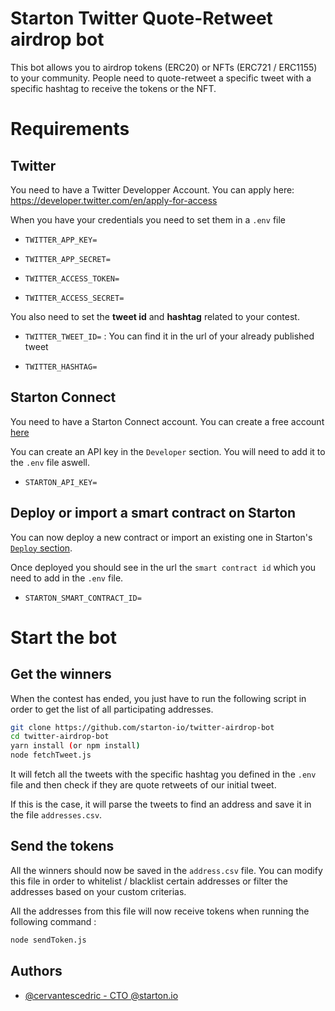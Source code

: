 
# Starton Twitter Quote-Retweet airdrop bot

This bot allows you to airdrop tokens (ERC20) or NFTs (ERC721 / ERC1155) to your community.
People need to quote-retweet a specific tweet with a specific hashtag to receive the tokens or the NFT.

# Requirements
## Twitter
You need to have a Twitter Developper Account.
You can apply here: https://developer.twitter.com/en/apply-for-access

When you have your credentials you need to set them in a `.env` file

- `TWITTER_APP_KEY=`

- `TWITTER_APP_SECRET=`

- `TWITTER_ACCESS_TOKEN=`

- `TWITTER_ACCESS_SECRET=`

You also need to set the **tweet id** and **hashtag** related to your contest.

- `TWITTER_TWEET_ID=` : You can find it in the url of your already published tweet

- `TWITTER_HASHTAG=`

## Starton Connect
You need to have a Starton Connect account.
You can create a free account [here](https://connect.starton.io)

You can create an API key in the `Developer` section.
You will need to add it to the `.env` file aswell.

- `STARTON_API_KEY=`

## Deploy or import a smart contract on Starton

You can now deploy a new contract or import an existing one in Starton's [`Deploy` section](https://connect.starton.io/deploy).

Once deployed you should see in the url the `smart contract id` which you need to add in the `.env` file.

- `STARTON_SMART_CONTRACT_ID=`

# Start the bot
## Get the winners
When the contest has ended, you just have to run the following script in order to get the list of all participating addresses.

```bash
git clone https://github.com/starton-io/twitter-airdrop-bot
cd twitter-airdrop-bot
yarn install (or npm install)
node fetchTweet.js
```

It will fetch all the tweets with the specific hashtag you defined in the `.env` file and then check if they are quote retweets of our initial tweet.

If this is the case, it will parse the tweets to find an address and save it in the file `addresses.csv`.

## Send the tokens
All the winners should now be saved in the `address.csv` file.
You can modify this file in order to whitelist / blacklist certain addresses or filter the addresses based on your custom criterias.

All the addresses from this file will now receive tokens when running the following command :
```bash
node sendToken.js
```

## Authors

- [@cervantescedric - CTO @starton.io](https://linkedin.com/in/cedriccervantes/)
